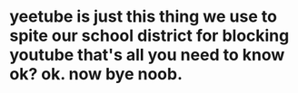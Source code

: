 # yeetube is just this thing we use to spite our school district for blocking youtube that's all you need to know ok? ok. now bye noob. 
